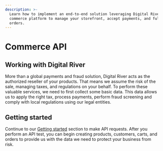 ```yaml
---
description: >-
  Learn how to implement an end-to-end solution leveraging Digital River’s
  commerce platform to manage your storefront, accept payments, and fulfill
  orders.
---
```


# Commerce API

## Working with Digital River

More than a global payments and fraud solution, Digital River acts as the authorized reseller of your products. That means we assume the risk of the sale, managing taxes, and regulations on your behalf. To perform these valuable services, we need to first collect some basic data. This data allows us to apply the right tax, process payments, perform fraud screening and comply with local regulations using our legal entities.&#x20;

## Getting started

Continue to our [Getting started](master/getting-started/) section to make API requests. After you perform an API test, you can begin creating products, customers, carts, and orders to provide us with the data we need to protect your business from risk.
